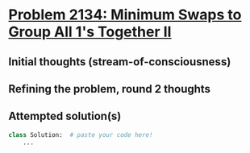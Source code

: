 # [Problem 2134: Minimum Swaps to Group All 1's Together II](https://leetcode.com/problems/minimum-swaps-to-group-all-1s-together-ii/description/?envType=daily-question)

## Initial thoughts (stream-of-consciousness)

## Refining the problem, round 2 thoughts

## Attempted solution(s)
```python
class Solution:  # paste your code here!
    ...
```

